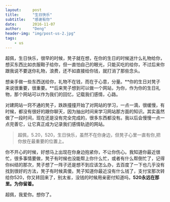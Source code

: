 ```yaml
---
layout:     post
title:      "生日快乐"
subtitle:   "感谢有你"
date:       2016-11-07
author:     "Deng"
header-img: "img/post-us-2.jpg"
tags:
    - us
---
```

超佩，生日快乐，很早的时候，凳子就在想，在你的生日的时候送什么礼物给你，想买东西比如衣服鞋子给你，但一直怕自己的眼光，只能买吃的给你，不过后来你跟我说不要送你礼物，浪费，还不如直接给你钱，就打消了那些念头。

想亲手做一些东西送给你，礼物不在钱，而在于心意，分量。**你的生日对凳子来说很重要，很重要。**后来凳子想到可以做一个网站，为你，作为你的生日礼物，那个网站可以作为我们的回忆，记载我们感情，心路。

对建网站一窍不通的凳子，跌跌撞撞开始了对网站的学习，一点一滴，很缓慢，有时候，都没有很好的跟你聊天，因为抽出时间来学习网站那方面的知识。其实虽然做了一段时间，现在还是没有完全完成的，很多东西都没有。我以后会慢慢一点一点完善它，让它真正成为记录我们感情轨迹的网站。

>超佩，5.20，520，生日快乐，虽然不在你身边，但凳子心里一直有你,把你放在最重要的位置上。

你不开心的时候，好想马上出现在你身边抱紧你，不让你伤心。我知道你最近很忙，很多事情要做，凳子有时候也没能帮上你什么忙，或者有什么帮倒忙了，记得你纠结的那次，凳子想了一阵子还是想不到应该怎么办，去百度了一下也几乎没有找到很好的方法，凳子有时候真傻。凳子知道你最近没有什么钱了，支付宝那次转给你520，你又转回来了，别太省，没钱的时候用亲密付知道吗，**520永远在那里。为你留着。**

超佩，我爱你。想你了。